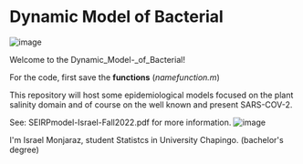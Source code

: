 # Dynamic Model of Bacterial

 
![image](https://user-images.githubusercontent.com/111941844/200149373-34622688-0feb-4462-b5aa-5def4b9ed728.png)

Welcome to the Dynamic_Model-_of_Bacterial!


For the code, first save the **functions** (_namefunction.m_)


This repository will host some epidemiological models focused on the plant salinity domain and of course on the well known and present SARS-COV-2.

See: SEIRPmodel-Israel-Fall2022.pdf for more information. 
![image](https://github.com/13260618/Dynamic_Model-_of_Bacterial/assets/111941844/99b7c611-372c-4fbd-8df5-043598c75294)


I'm Israel Monjaraz, student Statistcs in University Chapingo. (bachelor's degree)
